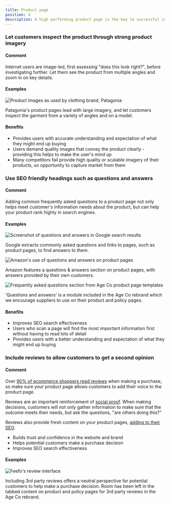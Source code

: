```yaml
---
title: Product page
position: 4
description: A high performing product page is the key to successful conversion.
---
```


### Let customers inspect the product through strong product imagery

#### Comment

Internet users are image-led, first assessing "does this look right?",
before investigating further. Let them see the product from multiple
angles and zoom in on key details.

#### Examples

![Product images as used by clothing brand, Patagonia](/uploads/image64.jpg)

Patagonia's product pages lead with large imagery, and let customers
inspect the garment from a variety of angles and on a model.

#### Benefits

-   Provides users with accurate understanding and expectation of what they might end up buying
-   Users demand quality images that convey the product clearly - providing this helps to make the user's mind up
-   Many competitors fail provide high quality or scalable imagery of their products, so opportunity to capture market from them

### Use SEO friendly headings such as questions and answers

#### Comment

Adding common frequently asked questions to a product page not only
helps meet customer's information needs about the product, but can help
your product rank highly in search engines.

#### Examples

![Screenshot of questions and answers in Google search results](/uploads/image44.png)

Google extracts commonly asked questions and links to pages, such as
product pages, to find answers to them.

![Amazon\'s use of questions and answers on product pages](/uploads/image55.png)

Amazon features a questions & answers section on product pages, with
answers provided by their own customers.

![Frequently asked questions section from Age Co product page templates](/uploads/image63.png)

'Questions and answers' is a module included in the Age Co rebrand which
we encourage suppliers to use on their product and policy pages.

#### Benefits

-   Improves SEO search effectiveness
-   Users who scan a page will find the most important information first without having to read lots of detail
-   Provides users with a better understanding and expectation of what they might end up buying

### Include reviews to allow customers to get a second opinion

#### Comment

Over [90% of ecommerce shoppers read reviews](https://marketingland.com/survey-customers-more-frustrated-by-how-long-it-takes-to-resolve-a-customer-service-issue-than-the-resolution-38756)
when making a purchase, so make sure your product page allows customers
to add their voice to the product page.

Reviews are an important reinforcement of [social proof](https://conversionxl.com/blog/is-social-proof-really-that-important/).
When making decisions, customers will not only gather information to
make sure that the outcome meets their needs, but ask the questions,
"are others doing this?"

Reviews also provide fresh content on your product pages, [adding to their SEO](https://econsultancy.com/blog/9366-ecommerce-consumer-reviews-why-you-need-them-and-how-to-use-them).

-   Builds trust and confidence in the website and brand
-   Helps potential customers make a purchase decision
-   Improves SEO search effectiveness

#### Examples

![Feefo\'s review interface](/uploads/image10.png)

Including 3rd party reviews offers a neutral perspective for potential
customers to help make a purchase decision. Room has been left in the
tabbed content on product and policy pages for 3rd party reviews in the
Age Co rebrand.
